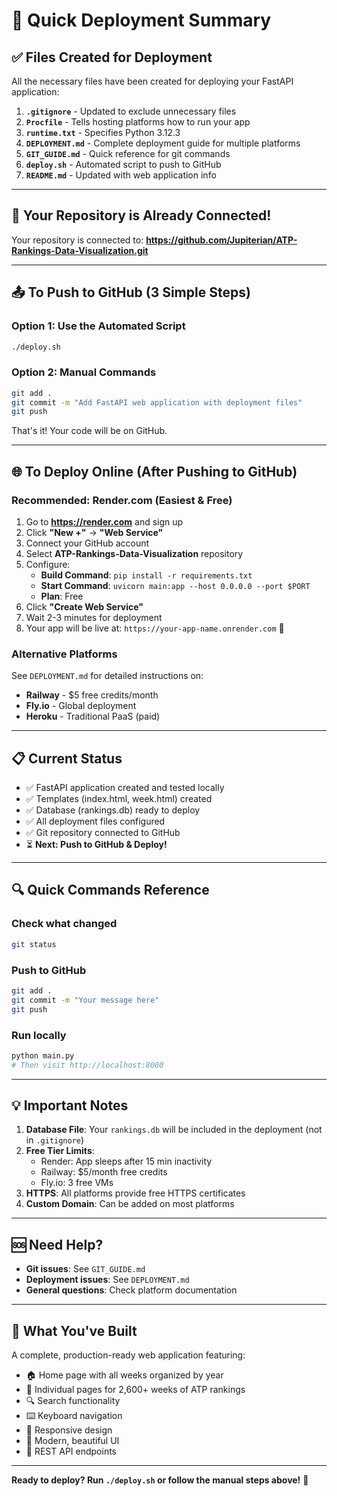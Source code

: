 # 🚀 Quick Deployment Summary

## ✅ Files Created for Deployment

All the necessary files have been created for deploying your FastAPI application:

1. **`.gitignore`** - Updated to exclude unnecessary files
2. **`Procfile`** - Tells hosting platforms how to run your app
3. **`runtime.txt`** - Specifies Python 3.12.3
4. **`DEPLOYMENT.md`** - Complete deployment guide for multiple platforms
5. **`GIT_GUIDE.md`** - Quick reference for git commands
6. **`deploy.sh`** - Automated script to push to GitHub
7. **`README.md`** - Updated with web application info

---

## 🎯 Your Repository is Already Connected!

Your repository is connected to: **https://github.com/Jupiterian/ATP-Rankings-Data-Visualization.git**

---

## 📤 To Push to GitHub (3 Simple Steps)

### Option 1: Use the Automated Script
```bash
./deploy.sh
```

### Option 2: Manual Commands
```bash
git add .
git commit -m "Add FastAPI web application with deployment files"
git push
```

That's it! Your code will be on GitHub.

---

## 🌐 To Deploy Online (After Pushing to GitHub)

### Recommended: Render.com (Easiest & Free)

1. Go to **https://render.com** and sign up
2. Click **"New +"** → **"Web Service"**
3. Connect your GitHub account
4. Select **ATP-Rankings-Data-Visualization** repository
5. Configure:
   - **Build Command**: `pip install -r requirements.txt`
   - **Start Command**: `uvicorn main:app --host 0.0.0.0 --port $PORT`
   - **Plan**: Free
6. Click **"Create Web Service"**
7. Wait 2-3 minutes for deployment
8. Your app will be live at: `https://your-app-name.onrender.com` 🎉

### Alternative Platforms

See `DEPLOYMENT.md` for detailed instructions on:
- **Railway** - $5 free credits/month
- **Fly.io** - Global deployment
- **Heroku** - Traditional PaaS (paid)

---

## 📋 Current Status

- ✅ FastAPI application created and tested locally
- ✅ Templates (index.html, week.html) created
- ✅ Database (rankings.db) ready to deploy
- ✅ All deployment files configured
- ✅ Git repository connected to GitHub
- ⏳ **Next: Push to GitHub & Deploy!**

---

## 🔍 Quick Commands Reference

### Check what changed
```bash
git status
```

### Push to GitHub
```bash
git add .
git commit -m "Your message here"
git push
```

### Run locally
```bash
python main.py
# Then visit http://localhost:8000
```

---

## 💡 Important Notes

1. **Database File**: Your `rankings.db` will be included in the deployment (not in `.gitignore`)
2. **Free Tier Limits**: 
   - Render: App sleeps after 15 min inactivity
   - Railway: $5/month free credits
   - Fly.io: 3 free VMs
3. **HTTPS**: All platforms provide free HTTPS certificates
4. **Custom Domain**: Can be added on most platforms

---

## 🆘 Need Help?

- **Git issues**: See `GIT_GUIDE.md`
- **Deployment issues**: See `DEPLOYMENT.md`
- **General questions**: Check platform documentation

---

## 🎉 What You've Built

A complete, production-ready web application featuring:
- 🏠 Home page with all weeks organized by year
- 📅 Individual pages for 2,600+ weeks of ATP rankings
- 🔍 Search functionality
- ⌨️ Keyboard navigation
- 📱 Responsive design
- 🎨 Modern, beautiful UI
- 🔌 REST API endpoints

---

**Ready to deploy? Run `./deploy.sh` or follow the manual steps above!** 🚀
